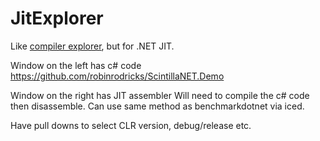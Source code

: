 # JitExplorer

Like [compiler explorer](https://godbolt.org/), but for .NET JIT.

Window on the left has c# code
https://github.com/robinrodricks/ScintillaNET.Demo

Window on the right has JIT assembler
Will need to compile the c# code then disassemble. Can use same method as benchmarkdotnet via iced.

Have pull downs to select CLR version, debug/release etc.
